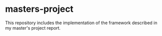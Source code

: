 # masters-project
This repository includes the implementation of the framework described in my master's project report.
